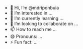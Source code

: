 - 👋 Hi, I’m @mdriponbuia
- 👀 I’m interested in ...
- 🌱 I’m currently learning ...
- 💞️ I’m looking to collaborate on ...
- 📫 How to reach me ...
- 😄 Pronouns: ...
- ⚡ Fun fact: ...

<!---
mdriponbuia/mdriponbuia is a ✨ special ✨ repository because its `README.md` (this file) appears on your GitHub profile.
You can click the Preview link to take a look at your changes.
--->
